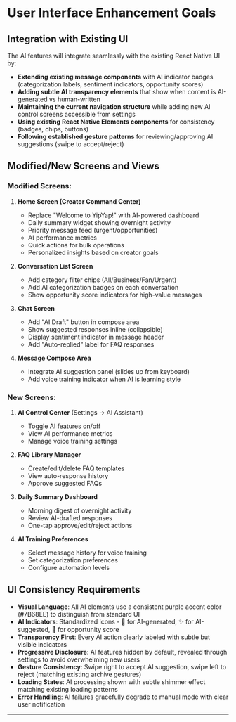 # User Interface Enhancement Goals

## Integration with Existing UI

The AI features will integrate seamlessly with the existing React Native UI by:

- **Extending existing message components** with AI indicator badges (categorization labels, sentiment indicators, opportunity scores)
- **Adding subtle AI transparency elements** that show when content is AI-generated vs human-written
- **Maintaining the current navigation structure** while adding new AI control screens accessible from settings
- **Using existing React Native Elements components** for consistency (badges, chips, buttons)
- **Following established gesture patterns** for reviewing/approving AI suggestions (swipe to accept/reject)

## Modified/New Screens and Views

### Modified Screens:

1. **Home Screen (Creator Command Center)**
   - Replace "Welcome to YipYap!" with AI-powered dashboard
   - Daily summary widget showing overnight activity
   - Priority message feed (urgent/opportunities)
   - AI performance metrics
   - Quick actions for bulk operations
   - Personalized insights based on creator goals

2. **Conversation List Screen**
   - Add category filter chips (All/Business/Fan/Urgent)
   - Add AI categorization badges on each conversation
   - Show opportunity score indicators for high-value messages

3. **Chat Screen**
   - Add "AI Draft" button in compose area
   - Show suggested responses inline (collapsible)
   - Display sentiment indicator in message header
   - Add "Auto-replied" label for FAQ responses

4. **Message Compose Area**
   - Integrate AI suggestion panel (slides up from keyboard)
   - Add voice training indicator when AI is learning style

### New Screens:

1. **AI Control Center** (Settings → AI Assistant)
   - Toggle AI features on/off
   - View AI performance metrics
   - Manage voice training settings

2. **FAQ Library Manager**
   - Create/edit/delete FAQ templates
   - View auto-response history
   - Approve suggested FAQs

3. **Daily Summary Dashboard**
   - Morning digest of overnight activity
   - Review AI-drafted responses
   - One-tap approve/edit/reject actions

4. **AI Training Preferences**
   - Select message history for voice training
   - Set categorization preferences
   - Configure automation levels

## UI Consistency Requirements

- **Visual Language**: All AI elements use a consistent purple accent color (#7B68EE) to distinguish from standard UI
- **AI Indicators**: Standardized icons - 🤖 for AI-generated, ✨ for AI-suggested, 🎯 for opportunity score
- **Transparency First**: Every AI action clearly labeled with subtle but visible indicators
- **Progressive Disclosure**: AI features hidden by default, revealed through settings to avoid overwhelming new users
- **Gesture Consistency**: Swipe right to accept AI suggestion, swipe left to reject (matching existing archive gestures)
- **Loading States**: AI processing shown with subtle shimmer effect matching existing loading patterns
- **Error Handling**: AI failures gracefully degrade to manual mode with clear user notification

---
